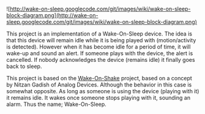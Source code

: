 ![http://wake-on-sleep.googlecode.com/git/images/wiki/wake-on-sleep-block-diagram.png](http://wake-on-sleep.googlecode.com/git/images/wiki/wake-on-sleep-block-diagram.png)

This project is an implementation of a Wake-On-Sleep device. The idea is that this device will remain idle while it is being played with (motion/activity is detected). However when it has become idle for a period of time, it will wake-up and sound an alert. If someone plays with the device, the alert is cancelled. If nobody acknowledges the device (remains idle) it finally goes back to sleep.

This project is based on the [Wake-On-Shake](https://www.sparkfun.com/products/11447) project, based on a concept by Nitzan Gadish of Analog Devices.
Although the behavior in this case is somewhat opposite. As long as someone is using the device (playing with it) it remains idle. It wakes once someone stops playing with it, sounding an alarm. Thus the name; Wake-On-Sleep.